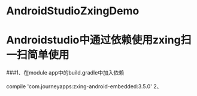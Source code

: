 # AndroidStudioZxingDemo
Androidstudio中通过依赖使用zxing扫一扫简单使用
====
###1、在module app中的build.gradle中加入依赖<br>  
 compile 'com.journeyapps:zxing-android-embedded:3.5.0'
2、
